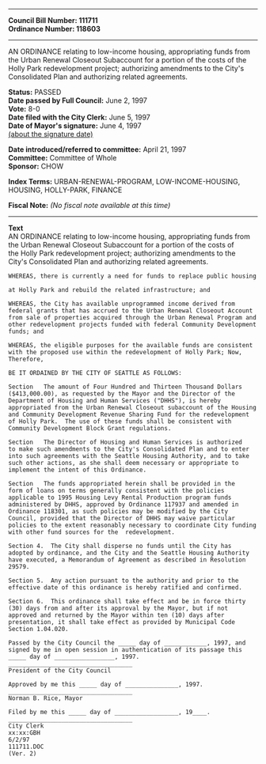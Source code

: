 * * * * *  
  
**Council Bill Number: [](#h0)[](#h2)111711**   
**Ordinance Number: 118603**  
  
* * * * *  
  
AN ORDINANCE relating to low-income housing, appropriating funds from the Urban Renewal Closeout Subaccount for a portion of the costs of the Holly Park redevelopment project; authorizing amendments to the City's Consolidated Plan and authorizing related agreements.  
  
**Status:** PASSED   
**Date passed by Full Council:** June 2, 1997   
**Vote:** 8-0   
**Date filed with the City Clerk:** June 5, 1997   
**Date of Mayor's signature:** June 4, 1997   
[(about the signature date)](/~public/approvaldate.htm)   
  
  
**Date introduced/referred to committee:** April 21, 1997   
**Committee:** Committee of Whole   
**Sponsor:** CHOW   
  
**Index Terms:** URBAN-RENEWAL-PROGRAM, LOW-INCOME-HOUSING, HOUSING, HOLLY-PARK, FINANCE  
  
**Fiscal Note:** *(No fiscal note available at this time)*  
  
* * * * *  
  
**Text**  
    AN ORDINANCE relating to low-income housing, appropriating funds from  
    the Urban Renewal Closeout Subaccount for a portion of the costs of  
    the Holly Park redevelopment project; authorizing amendments to the  
    City's Consolidated Plan and authorizing related agreements.  
  
    WHEREAS, there is currently a need for funds to replace public housing  
  
    at Holly Park and rebuild the related infrastructure; and  
  
    WHEREAS, the City has available unprogrammed income derived from  
    federal grants that has accrued to the Urban Renewal Closeout Account  
    from sale of properties acquired through the Urban Renewal Program and  
    other redevelopment projects funded with federal Community Development  
    funds; and  
  
    WHEREAS, the eligible purposes for the available funds are consistent  
    with the proposed use within the redevelopment of Holly Park; Now,  
    Therefore,  
  
    BE IT ORDAINED BY THE CITY OF SEATTLE AS FOLLOWS:  
  
    Section   The amount of Four Hundred and Thirteen Thousand Dollars  
    ($413,000.00), as requested by the Mayor and the Director of the  
    Department of Housing and Human Services ("DHHS"), is hereby  
    appropriated from the Urban Renewal Closeout subaccount of the Housing  
    and Community Development Revenue Sharing Fund for the redevelopment  
    of Holly Park.  The use of these funds shall be consistent with  
    Community Development Block Grant regulations.  
  
    Section   The Director of Housing and Human Services is authorized  
    to make such amendments to the City's Consolidated Plan and to enter  
    into such agreements with the Seattle Housing Authority, and to take  
    such other actions, as she shall deem necessary or appropriate to  
    implement the intent of this Ordinance.  
  
    Section   The funds appropriated herein shall be provided in the  
    form of loans on terms generally consistent with the policies  
    applicable to 1995 Housing Levy Rental Production program funds  
    administered by DHHS, approved by Ordinance 117937 and amended in  
    Ordinance 118301, as such policies may be modified by the City  
    Council, provided that the Director of DHHS may waive particular  
    policies to the extent reasonably necessary to coordinate City funding  
    with other fund sources for the  redevelopment.  
  
    Section 4.  The City shall disperse no funds until the City has  
    adopted by ordinance, and the City and the Seattle Housing Authority  
    have executed, a Memorandum of Agreement as described in Resolution  
    29579.  
  
    Section 5.  Any action pursuant to the authority and prior to the  
    effective date of this ordinance is hereby ratified and confirmed.  
  
    Section 6.  This ordinance shall take effect and be in force thirty  
    (30) days from and after its approval by the Mayor, but if not  
    approved and returned by the Mayor within ten (10) days after  
    presentation, it shall take effect as provided by Municipal Code  
    Section 1.04.020.  
  
    Passed by the City Council the _____ day of ____________, 1997, and  
    signed by me in open session in authentication of its passage this  
    _____ day of _________________, 1997.  
    ___________________________________  
    President of the City Council  
  
    Approved by me this _____ day of _______________, 1997.  
    ___________________________________  
    Norman B. Rice, Mayor  
  
    Filed by me this _____ day of __________________, 19____.  
    ___________________________________  
    City Clerk  
    xx:xx:GBH  
    6/2/97  
    111711.DOC  
    (Ver. 2)  
